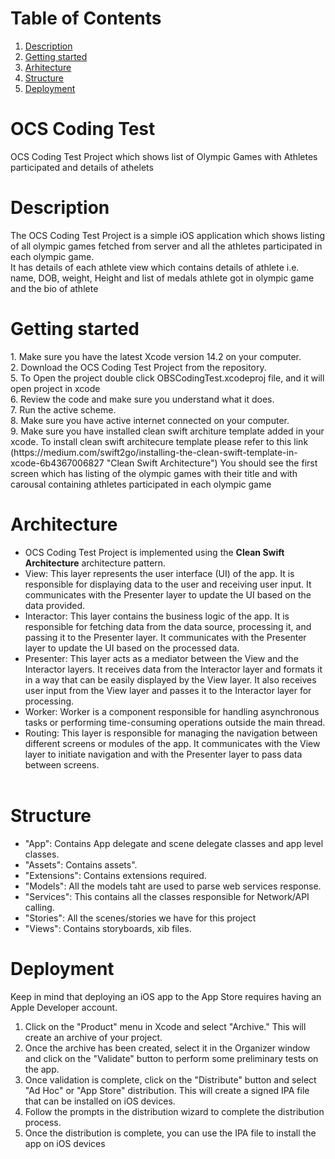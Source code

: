 # Table of Contents
1. [Description](#description)
2. [Getting started](#getting-started)
3. [Arhitecture](#arhitecture)
4. [Structure](#structure)
5. [Deployment](#deployment)

# OCS Coding Test
OCS Coding Test Project which shows list of Olympic Games with Athletes participated and details of athelets

# Description
<p>The OCS Coding Test Project is a simple iOS application which shows listing of all olympic games fetched from server and all the athletes participated in each olympic game.<br>
It has details of each athlete view which contains details of athlete i.e. name, DOB, weight, Height and list of medals athlete got in olympic game and the bio of athlete<br> 
</p>

# Getting started
<p>
1. Make sure you have the latest Xcode version 14.2 on your computer.<br>
2. Download the OCS Coding Test Project from the repository.<br>
5. To Open the project double click OBSCodingTest.xcodeproj file, and it will open project in xcode<br>
6. Review the code and make sure you understand what it does.<br>
7. Run the active scheme.<br>
8. Make sure you have active internet connected on your computer.<br>
9. Make sure you have installed clean swift architure template added in your xcode. To install clean swift architecure template please refer to this link (https://medium.com/swift2go/installing-the-clean-swift-template-in-xcode-6b4367006827 "Clean Swift Architecture")
You should see the first screen which has listing of the olympic games with their title and with carousal containing athletes participated in each olympic game<br>
</p>

# Architecture
* OCS Coding Test Project is implemented using the <strong>Clean Swift Architecture</strong> architecture pattern.
* View: This layer represents the user interface (UI) of the app. It is responsible for displaying data to the user and receiving user input. It communicates with the Presenter layer to update the UI based on the data provided.
* Interactor: This layer contains the business logic of the app. It is responsible for fetching data from the data source, processing it, and passing it to the Presenter layer. It communicates with the Presenter layer to update the UI based on the processed data.
* Presenter: This layer acts as a mediator between the View and the Interactor layers. It receives data from the Interactor layer and formats it in a way that can be easily displayed by the View layer. It also receives user input from the View layer and passes it to the Interactor layer for processing.
* Worker: Worker is a component responsible for handling asynchronous tasks or performing time-consuming operations outside the main thread.
* Routing: This layer is responsible for managing the navigation between different screens or modules of the app. It communicates with the View layer to initiate navigation and with the Presenter layer to pass data between screens.<br><br>

# Structure 
* "App": Contains App delegate and scene delegate classes and app level classes.
* "Assets": Contains assets".
* "Extensions": Contains extensions required. 
* "Models": All the models taht are used to parse web services response.
* "Services": This contains all the classes responsible for Network/API calling.
* "Stories": All the scenes/stories we have for this project
* "Views": Contains storyboards, xib files.

# Deployment
Keep in mind that deploying an iOS app to the App Store requires having an Apple Developer account.

1. Click on the "Product" menu in Xcode and select "Archive." This will create an archive of your project.
2. Once the archive has been created, select it in the Organizer window and click on the "Validate" button to perform some preliminary tests on the app.
3. Once validation is complete, click on the "Distribute" button and select "Ad Hoc" or "App Store" distribution. 
This will create a signed IPA file that can be installed on iOS devices.
4. Follow the prompts in the distribution wizard to complete the distribution process.
5. Once the distribution is complete, you can use the IPA file to install the app on iOS devices
